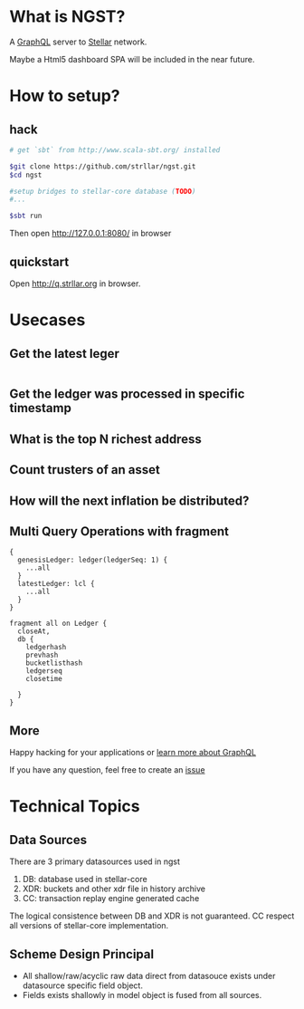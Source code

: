 # What is NGST?

A [GraphQL](http://graphql.org) server to [Stellar](http://stellar.org) network.

Maybe a Html5 dashboard SPA will be included in the near future.

# How to setup?
 
## hack
 ```sh
# get `sbt` from http://www.scala-sbt.org/ installed

$git clone https://github.com/strllar/ngst.git
$cd ngst

#setup bridges to stellar-core database (TODO)
#...

$sbt run
```

Then open http://127.0.0.1:8080/ in browser

## quickstart
Open http://q.strllar.org in browser.

# Usecases

## Get the latest leger
```

```
## Get the ledger was processed in specific timestamp
## What is the top N richest address 
## Count trusters of an asset
## How will the next inflation be distributed?

## Multi Query Operations with fragment 
```
{
  genesisLedger: ledger(ledgerSeq: 1) {
    ...all
  }
  latestLedger: lcl {
    ...all
  }
}

fragment all on Ledger {
  closeAt,
  db {
    ledgerhash
    prevhash
    bucketlisthash
    ledgerseq
    closetime
    
  }
}
```
## More
Happy hacking for your applications or [learn more about GraphQL](http://graphql.org/learn/)

If you have any question, feel free to create an [issue](https://github.com/strllar/ngst/issues)

# Technical Topics

## Data Sources
There are 3 primary datasources used in ngst
1. DB: database used in stellar-core
2. XDR: buckets and other xdr file in history archive
3. CC: transaction replay engine generated cache

The logical consistence between DB and XDR is not guaranteed. 
CC respect all versions of stellar-core implementation.   

## Scheme Design Principal
* All shallow/raw/acyclic raw data direct from datasouce exists under datasource specific field object.
* Fields exists shallowly in model object is fused from all sources.
